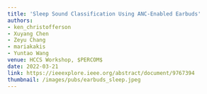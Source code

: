 ```yaml
---
title: 'Sleep Sound Classification Using ANC-Enabled Earbuds'
authors: 
- ken_christofferson
- Xuyang Chen
- Zeyu Chang
- mariakakis
- Yuntao Wang
venue: HCCS Workshop, $PERCOM$
date: 2022-03-21
link: https://ieeexplore.ieee.org/abstract/document/9767394
thumbnail: /images/pubs/earbuds_sleep.jpeg
---
```

